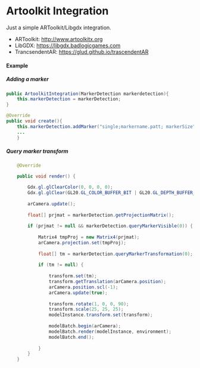 # Artoolkit Integration

Just a simple ARToolkit/Libgdx integration.

- ARToolkit: http://www.artoolkitx.org
- LibGDX: https://libgdx.badlogicgames.com
- TrancsendentAR: https://glud.github.io/trascendentAR


#### Example
##### Adding a marker


```java
public ArtoolkitIntegration(MarkerDetection markerdetection){
	this.markerDetection = markerDetection;
}

@Override
public void create(){
	this.markerDetection.addMarker("single;markername.patt; markerSize");
	...
	}
```
##### Query marker transform


```java
    @Override

    public void render() {

        Gdx.gl.glClearColor(0, 0, 0, 0);
        Gdx.gl.glClear(GL20.GL_COLOR_BUFFER_BIT | GL20.GL_DEPTH_BUFFER_BIT);
		
        arCamera.update();
		
        float[] prjmat = markerDetection.getProjectionMatrix();
		
        if (prjmat != null && markerDetection.queryMarkerVisible(0)) {
		
            Matrix4 tmpProj = new Matrix4(prjmat);
            arCamera.projection.set(tmpProj);
			
            float[] tm = markerDetection.queryMarkerTransformation(0);
			
            if (tm != null) {
			
                transform.set(tm);
                transform.getTranslation(arCamera.position);
                arCamera.position.scl(-1);
                arCamera.update(true);
				
                transform.rotate(1, 0, 0, 90);
                transform.scale(25, 25, 25);
                modelInstance.transform.set(transform);
				
                modelBatch.begin(arCamera);
                modelBatch.render(modelInstance, environment);
                modelBatch.end();
				
            }
        }
    }
``` 
